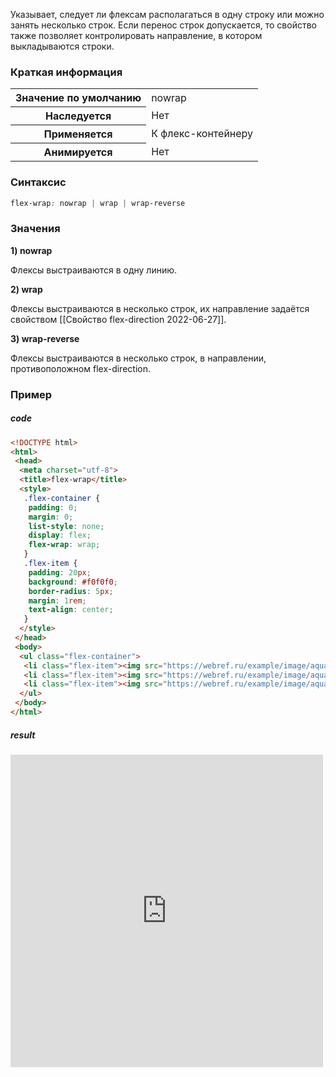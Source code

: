 Указывает, следует ли флексам располагаться в одну строку или можно занять несколько строк. Если перенос строк допускается, то свойство также позволяет контролировать направление, в котором выкладываются строки.

### Краткая информация
<table>
	<tbody>
		<tr>
			<th>Значение по умолчанию</th>
			<td>nowrap</td>
		</tr>
		<tr>
			<th>Наследуется</th>
			<td>Нет</td>
		</tr>
		<tr>
			<th>Применяется</th>
			<td>К флекс-контейнеру</td>
		</tr>
		<tr>
			<th>Анимируется</th>
			<td>Нет</td>
		</tr>
	</tbody>
</table>

### Синтаксис
```css
flex-wrap: nowrap | wrap | wrap-reverse
```

### Значения
__1) nowrap__

Флексы выстраиваются в одну линию.

__2) wrap__

Флексы выстраиваются в несколько строк, их направление задаётся свойством [[Свойство flex-direction 2022-06-27]].

__3) wrap-reverse__

Флексы выстраиваются в несколько строк, в направлении, противоположном flex-direction.

### Пример
##### code
```html
<!DOCTYPE html> 
<html> 
 <head> 
  <meta charset="utf-8"> 
  <title>flex-wrap</title>
  <style>
   .flex-container {
    padding: 0;
    margin: 0;
    list-style: none;
    display: flex;
    flex-wrap: wrap;
   }
   .flex-item {
    padding: 20px;
    background: #f0f0f0;
    border-radius: 5px;
    margin: 1rem;
    text-align: center; 
   }
  </style>
 </head> 
 <body> 
  <ul class="flex-container">
   <li class="flex-item"><img src="https://webref.ru/example/image/aquaria1.jpg" alt=""></li>
   <li class="flex-item"><img src="https://webref.ru/example/image/aquaria2.jpg" alt=""></li>
   <li class="flex-item"><img src="https://webref.ru/example/image/aquaria3.jpg" alt=""></li>
  </ul>
 </body> 
</html>
```

##### result
<iframe src="http://localhost:50000/flex-wrap.html" style="background: white; border: none; width: 500px; height: 500px;"/></iframe>
